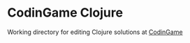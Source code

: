 # CodinGame Clojure

Working directory for editing Clojure solutions at [CodinGame](https://www.codingame.com/)
